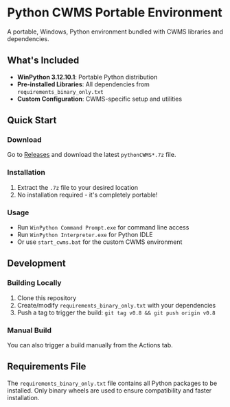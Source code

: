 # Python CWMS Portable Environment

A portable, Windows, Python environment bundled with CWMS libraries and dependencies.

## What's Included

- **WinPython 3.12.10.1**: Portable Python distribution
- **Pre-installed Libraries**: All dependencies from `requirements_binary_only.txt`
- **Custom Configuration**: CWMS-specific setup and utilities

## Quick Start

### Download
Go to [Releases](../../releases) and download the latest `pythonCWMS*.7z` file.

### Installation
1. Extract the `.7z` file to your desired location
2. No installation required - it's completely portable!

### Usage
- Run `WinPython Command Prompt.exe` for command line access
- Run `WinPython Interpreter.exe` for Python IDLE
- Or use `start_cwms.bat` for the custom CWMS environment

## Development

### Building Locally
1. Clone this repository
2. Create/modify `requirements_binary_only.txt` with your dependencies
3. Push a tag to trigger the build: `git tag v0.8 && git push origin v0.8`

### Manual Build
You can also trigger a build manually from the Actions tab.

## Requirements File

The `requirements_binary_only.txt` file contains all Python packages to be installed. Only binary wheels are used to ensure compatibility and faster installation.


